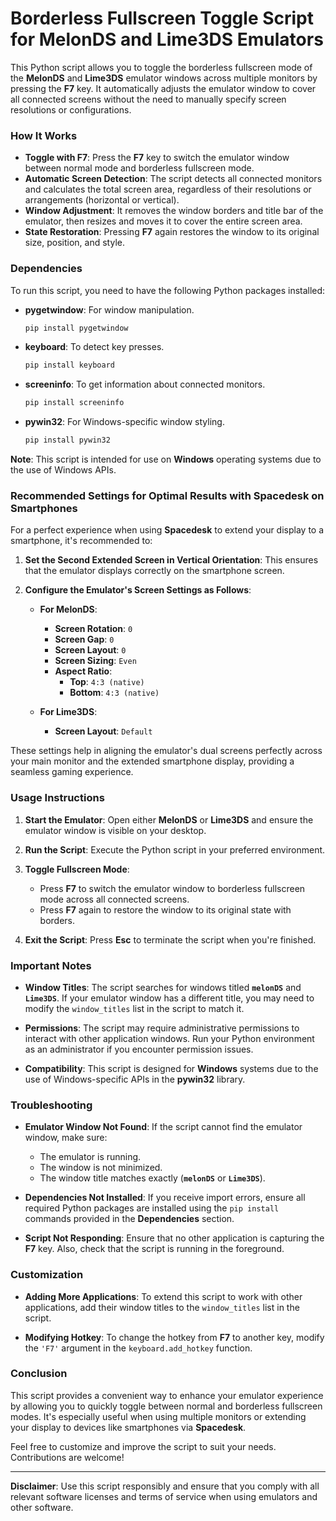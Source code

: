 # **Borderless Fullscreen Toggle Script for MelonDS and Lime3DS Emulators**

This Python script allows you to toggle the borderless fullscreen mode of the **MelonDS** and **Lime3DS** emulator windows across multiple monitors by pressing the **F7** key. It automatically adjusts the emulator window to cover all connected screens without the need to manually specify screen resolutions or configurations.

### **How It Works**

- **Toggle with F7**: Press the **F7** key to switch the emulator window between normal mode and borderless fullscreen mode.
- **Automatic Screen Detection**: The script detects all connected monitors and calculates the total screen area, regardless of their resolutions or arrangements (horizontal or vertical).
- **Window Adjustment**: It removes the window borders and title bar of the emulator, then resizes and moves it to cover the entire screen area.
- **State Restoration**: Pressing **F7** again restores the window to its original size, position, and style.

### **Dependencies**

To run this script, you need to have the following Python packages installed:

- **pygetwindow**: For window manipulation.
  ```bash
  pip install pygetwindow

- **keyboard**: To detect key presses.
  ```bash
  pip install keyboard

- **screeninfo**: To get information about connected monitors.
  ```bash
  pip install screeninfo

- **pywin32**: For Windows-specific window styling.
  ```bash
  pip install pywin32

**Note**: This script is intended for use on **Windows** operating systems due to the use of Windows APIs.

### **Recommended Settings for Optimal Results with Spacedesk on Smartphones**

For a perfect experience when using **Spacedesk** to extend your display to a smartphone, it's recommended to:

1. **Set the Second Extended Screen in Vertical Orientation**: This ensures that the emulator displays correctly on the smartphone screen.

2. **Configure the Emulator's Screen Settings as Follows**:

   - **For MelonDS**:
     - **Screen Rotation**: `0`
     - **Screen Gap**: `0`
     - **Screen Layout**: `0`
     - **Screen Sizing**: `Even`
     - **Aspect Ratio**:
       - **Top**: `4:3 (native)`
       - **Bottom**: `4:3 (native)`

   - **For Lime3DS**:
     - **Screen Layout**: `Default`

These settings help in aligning the emulator's dual screens perfectly across your main monitor and the extended smartphone display, providing a seamless gaming experience.

### **Usage Instructions**

1. **Start the Emulator**: Open either **MelonDS** or **Lime3DS** and ensure the emulator window is visible on your desktop.

2. **Run the Script**: Execute the Python script in your preferred environment.

3. **Toggle Fullscreen Mode**:

   - Press **F7** to switch the emulator window to borderless fullscreen mode across all connected screens.
   - Press **F7** again to restore the window to its original state with borders.

4. **Exit the Script**: Press **Esc** to terminate the script when you're finished.

### **Important Notes**

- **Window Titles**: The script searches for windows titled **`melonDS`** and **`Lime3DS`**. If your emulator window has a different title, you may need to modify the `window_titles` list in the script to match it.

- **Permissions**: The script may require administrative permissions to interact with other application windows. Run your Python environment as an administrator if you encounter permission issues.

- **Compatibility**: This script is designed for **Windows** systems due to the use of Windows-specific APIs in the **pywin32** library.

### **Troubleshooting**

- **Emulator Window Not Found**: If the script cannot find the emulator window, make sure:

  - The emulator is running.
  - The window is not minimized.
  - The window title matches exactly (**`melonDS`** or **`Lime3DS`**).

- **Dependencies Not Installed**: If you receive import errors, ensure all required Python packages are installed using the `pip install` commands provided in the **Dependencies** section.

- **Script Not Responding**: Ensure that no other application is capturing the **F7** key. Also, check that the script is running in the foreground.

### **Customization**

- **Adding More Applications**: To extend this script to work with other applications, add their window titles to the `window_titles` list in the script.

- **Modifying Hotkey**: To change the hotkey from **F7** to another key, modify the `'F7'` argument in the `keyboard.add_hotkey` function.

### **Conclusion**

This script provides a convenient way to enhance your emulator experience by allowing you to quickly toggle between normal and borderless fullscreen modes. It's especially useful when using multiple monitors or extending your display to devices like smartphones via **Spacedesk**.

Feel free to customize and improve the script to suit your needs. Contributions are welcome!

---

**Disclaimer**: Use this script responsibly and ensure that you comply with all relevant software licenses and terms of service when using emulators and other software.


